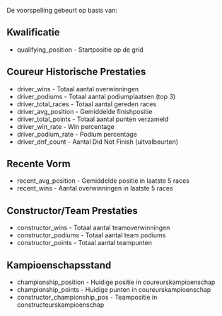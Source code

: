 De voorspelling gebeurt op basis van:

## Kwalificatie
- qualifying_position - Startpositie op de grid
## Coureur Historische Prestaties
- driver_wins - Totaal aantal overwinningen
- driver_podiums - Totaal aantal podiumplaatsen (top 3)
- driver_total_races - Totaal aantal gereden races
- driver_avg_position - Gemiddelde finishpositie
- driver_total_points - Totaal aantal punten verzameld
- driver_win_rate - Win percentage
- driver_podium_rate - Podium percentage
- driver_dnf_count - Aantal Did Not Finish (uitvalbeurten)
## Recente Vorm
- recent_avg_position - Gemiddelde positie in laatste 5 races
- recent_wins - Aantal overwinningen in laatste 5 races
## Constructor/Team Prestaties
- constructor_wins - Totaal aantal teamoverwinningen
- constructor_podiums - Totaal aantal team podiums
- constructor_points - Totaal aantal teampunten
## Kampioenschapsstand
- championship_position - Huidige positie in coureurskampioenschap
- championship_points - Huidige punten in coureurskampioenschap
- constructor_championship_pos - Teampositie in constructeurskampioenschap